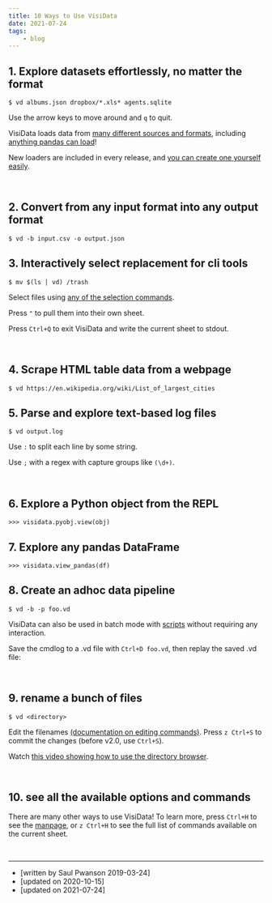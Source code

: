 ```yaml
---
title: 10 Ways to Use VisiData
date: 2021-07-24
tags:
    - blog
---
```


## 1. Explore datasets effortlessly, no matter the format

    $ vd albums.json dropbox/*.xls* agents.sqlite

Use the arrow keys to move around and `q` to quit.

VisiData loads data from [many different sources and formats](/formats), including [anything pandas can load](https://pandas.pydata.org/pandas-docs/stable/reference/io.html)!

New loaders are included in every release, and [you can create one yourself easily](/docs/loaders).

&nbsp;

## 2. Convert from any input format into any output format

    $ vd -b input.csv -o output.json

## 3. Interactively select replacement for cli tools

    $ mv $(ls | vd) /trash

Select files using [any of the selection commands](https://visidata.org/docs/rows).

Press `"` to pull them into their own sheet.

Press `Ctrl+Q` to exit VisiData and write the current sheet to stdout.

&nbsp;

## 4. Scrape HTML table data from a webpage

    $ vd https://en.wikipedia.org/wiki/List_of_largest_cities

## 5. Parse and explore text-based log files

    $ vd output.log

Use `:` to split each line by some string.

Use `;` with a regex with capture groups like `(\d+)`.

&nbsp;

## 6. Explore a Python object from the REPL

    >>> visidata.pyobj.view(obj)

## 7. Explore any pandas DataFrame

    >>> visidata.view_pandas(df)

## 8. Create an adhoc data pipeline

    $ vd -b -p foo.vd

VisiData can also be used in batch mode with [scripts](/docs/save-restore/) without requiring any interaction.

Save the cmdlog to a .vd file with `Ctrl+D foo.vd`, then replay the saved .vd file:

&nbsp;

## 9. rename a bunch of files

    $ vd <directory>

Edit the filenames [(documentation on editing commands)](/docs/edit).
Press `z Ctrl+S` to commit the changes (before v2.0, use `Ctrl+S`).

Watch [this video showing how to use the directory browser](https://www.youtube.com/watch?v=l2Bpmm0yAGw).

&nbsp;

## 10. see all the available options and commands

There are many other ways to use VisiData!  To learn more, press `Ctrl+H` to see the [manpage](/man), or `z Ctrl+H` to see the full list of commands available on the current sheet.

&nbsp;

---

- [written by Saul Pwanson 2019-03-24]
- [updated on 2020-10-15]
- [updated on 2021-07-24]
